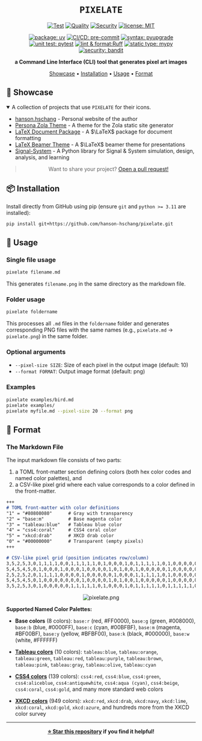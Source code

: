 <div align=center>

# `PIXELATE`

[![Test](https://github.com/hanson-hschang/pixelate/actions/workflows/test.yml/badge.svg)](https://github.com/hanson-hschang/pixelate/actions/workflows/test.yml)
[![Quality](https://github.com/hanson-hschang/pixelate/actions/workflows/quality.yml/badge.svg)](https://github.com/hanson-hschang/pixelate/actions/workflows/quality.yml)
[![Security](https://github.com/hanson-hschang/pixelate/actions/workflows/security.yml/badge.svg)](https://github.com/hanson-hschang/pixelate/actions/workflows/security.yml)
[![license: MIT](https://img.shields.io/badge/license-MIT-yellow)](https://opensource.org/licenses/MIT)

[![package: uv](https://img.shields.io/endpoint?url=https://raw.githubusercontent.com/astral-sh/uv/main/assets/badge/v0.json)](https://docs.astral.sh/uv/)
[![CI/CD: pre-commit](https://img.shields.io/badge/CI/CD-pre--commit-FAB040?logo=pre-commit)](https://pre-commit.com/)
[![syntax: pyupgrade](https://img.shields.io/badge/syntax-pyupgrade-blue?logo=pyupgrade)](https://github.com/pyupgrade/pyupgrade)
[![unit test: pytest](https://img.shields.io/badge/unit_test-pytest-0A9EDC?logo=pytest)](https://docs.pytest.org/)
[![lint & format:Ruff](https://img.shields.io/endpoint?url=https://raw.githubusercontent.com/astral-sh/ruff/main/assets/badge/v2.json)](https://github.com/astral-sh/ruff)
[![static type: mypy](https://img.shields.io/badge/static_type-mypy-blue)](https://mypy-lang.org/)
[![security: bandit](https://img.shields.io/badge/security-bandit-yellow)](https://bandit.readthedocs.io/)


**a Command Line Interface (CLI) tool that generates pixel art images**

[Showcase](#-showcase) • [Installation](#-installation) • [Usage](#-usage) • [Format](#-format)

</div>

## 🌟 Showcase

<details open>
<summary>A collection of projects that use <code>PIXELATE</code> for their icons.</summary>

- [hanson.hschang](https://hanson-hschang.github.io/) - Personal website of the author
- [Persona Zola Theme](https://hanson-hschang.github.io/persona-zola-theme/) - A theme for the Zola static site generator
- [LaTeX Document Package](https://github.com/hanson-hschang/LaTeX-Document-Package) - A $\LaTeX$ package for document formatting
- [LaTeX Beamer Theme](https://github.com/hanson-hschang/LaTeX-Beamer-Theme) - A $\LaTeX$ beamer theme for presentations
- [Signal-System](https://github.com/hanson-hschang/Signal-System) - A Python library for Signal & System simulation, design, analysis, and learning

</details>

> <p align="center">Want to share your project? <a href="https://github.com/hanson-hschang/pixelate/pulls">Open a pull request!</a></p>


## 📦 Installation

Install directly from GitHub using pip (ensure `git` and `python >= 3.11` are installed):

```bash
pip install git+https://github.com/hanson-hschang/pixelate.git
```

## 📝 Usage

### Single file usage
```bash
pixelate filename.md
```
This generates `filename.png` in the same directory as the markdown file.

### Folder usage
```bash
pixelate foldername
```
This processes all `.md` files in the `foldername` folder and generates corresponding PNG files with the same names (e.g., `pixelate.md` -> `pixelate.png`) in the same folder.

### Optional arguments
- `--pixel-size SIZE`: Size of each pixel in the output image (default: 10)
- `--format FORMAT`: Output image format (default: png)

### Examples
```bash
pixelate examples/bird.md
pixelate examples/
pixelate myfile.md --pixel-size 20 --format png
```

## 🎨 Format

### The Markdown File

The input markdown file consists of two parts:
  1. a TOML front-matter section defining colors (both hex color codes and named color palettes), and
  2. a CSV-like pixel grid where each value corresponds to a color defined in the front-matter.

```markdown
+++
# TOML front-matter with color definitions
"1" = "#80808080"      # Gray with transparency
"2" = "base:m"         # Base magenta color
"3" = "tableau:blue"   # Tableau blue color
"4" = "css4:coral"     # CSS4 coral color
"5" = "xkcd:drab"      # XKCD drab color
"0" = "#00000000"      # Transparent (empty pixels)
+++

# CSV-like pixel grid (position indicates row/column)
3,5,2,5,3,0,1,1,1,1,0,0,1,1,1,1,1,0,1,0,0,0,1,0,1,1,1,1,1,0,1,0,0,0,0,0,0,1,1,1,0,0,1,1,1,1,1,0,1,1,1,1,1
5,4,5,4,5,0,1,0,0,0,1,0,0,0,1,0,0,0,0,1,0,1,0,0,1,0,0,0,0,0,1,0,0,0,0,0,1,1,0,1,1,0,0,0,1,0,0,0,1,0,0,0,0
2,5,2,5,2,0,1,1,1,1,0,0,0,0,1,0,0,0,0,0,1,0,0,0,1,1,1,1,1,0,1,0,0,0,0,0,1,0,0,0,1,0,0,0,1,0,0,0,1,1,1,1,1
5,4,5,4,5,0,1,0,0,0,0,0,0,0,1,0,0,0,0,1,0,1,0,0,1,0,0,0,0,0,1,0,0,0,0,0,1,1,1,1,1,0,0,0,1,0,0,0,1,0,0,0,0
3,5,2,5,3,0,1,0,0,0,0,0,1,1,1,1,1,0,1,0,0,0,1,0,1,1,1,1,1,0,1,1,1,1,1,0,1,0,0,0,1,0,0,0,1,0,0,0,1,1,1,1,1
```
<div align=center>

  ![pixelate.png](examples/pixelate.png)

</div>

**Supported Named Color Palettes:**

- **Base colors** (8 colors): `base:r` (red, #FF0000), `base:g` (green, #008000), `base:b` (blue, #0000FF), `base:c` (cyan, #00BFBF), `base:m` (magenta, #BF00BF), `base:y` (yellow, #BFBF00), `base:k` (black, #000000), `base:w` (white, #FFFFFF)

- [**Tableau colors**](https://www.tableau.com/blog/colors-upgrade-tableau-10-56782) (10 colors): `tableau:blue`, `tableau:orange`, `tableau:green`, `tableau:red`, `tableau:purple`, `tableau:brown`, `tableau:pink`, `tableau:gray`, `tableau:olive`, `tableau:cyan`

- [**CSS4 colors**](https://drafts.csswg.org/css-color-4/#named-colors) (139 colors): `css4:red`, `css4:blue`, `css4:green`, `css4:aliceblue`, `css4:antiquewhite`, `css4:aqua (cyan)`, `css4:beige`, `css4:coral`, `css4:gold`, and many more standard web colors

- [**XKCD colors**](https://xkcd.com/color/rgb/) (949 colors): `xkcd:red`, `xkcd:drab`, `xkcd:navy`, `xkcd:lime`, `xkcd:coral`, `xkcd:gold`, `xkcd:azure`, and hundreds more from the XKCD color survey

---

<div align="center">

**[⭐ Star this repository](https://github.com/hanson-hschang/pixelate) if you find it helpful!**

</div>
